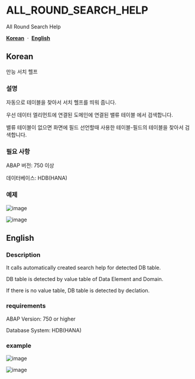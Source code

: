 # ALL_ROUND_SEARCH_HELP
All Round Search Help

[**Korean**](#korean)
&nbsp;·&nbsp;
[**English**](#english)

## Korean
만능 서치 헬프

### 설명
자동으로 테이블을 찾아서 서치 헬프를 띄워 줍니다.

우선 데이터 엘리먼트에 연결된 도메인에 연결된 밸류 테이블 에서 검색합니다.

밸류 테이블이 없으면 화면에 필드 선언할때 사용한 테이블-필드의 테이블을 찾아서 검색합니다.

### 필요 사항
ABAP 버전: 750 이상

데이터베이스: HDB(HANA)

### 예제
![image](https://user-images.githubusercontent.com/75079431/128835782-4887f76b-973d-47c2-bf53-ffbcb25882e9.png)

![image](https://user-images.githubusercontent.com/75079431/128835676-b3f977d2-039f-4b46-88c4-e90299047c31.png)



## English
### Description
It calls automatically created search help for detected DB table.

DB table is detected by value table of Data Element and Domain.

If there is no value table, DB table is detected by declation.

### requirements
ABAP Version: 750 or higher

Database System: HDB(HANA)

### example
![image](https://user-images.githubusercontent.com/75079431/128835782-4887f76b-973d-47c2-bf53-ffbcb25882e9.png)

![image](https://user-images.githubusercontent.com/75079431/128835676-b3f977d2-039f-4b46-88c4-e90299047c31.png)

